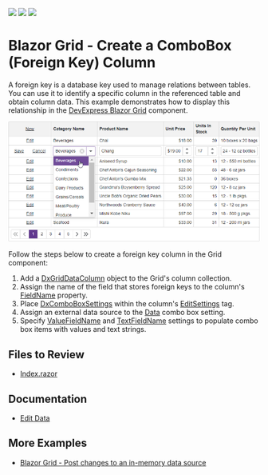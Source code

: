 <!-- default badges list -->
![](https://img.shields.io/endpoint?url=https://codecentral.devexpress.com/api/v1/VersionRange/523321257/22.1.4%2B)
[![](https://img.shields.io/badge/Open_in_DevExpress_Support_Center-FF7200?style=flat-square&logo=DevExpress&logoColor=white)](https://supportcenter.devexpress.com/ticket/details/T1108986)
[![](https://img.shields.io/badge/📖_How_to_use_DevExpress_Examples-e9f6fc?style=flat-square)](https://docs.devexpress.com/GeneralInformation/403183)
<!-- default badges end -->

# Blazor Grid - Create a ComboBox (Foreign Key) Column

A foreign key is a database key used to manage relations between tables. You can use it to identify a specific column in the referenced table and obtain column data. This example demonstrates how to display this relationship in the [DevExpress Blazor Grid](https://docs.devexpress.com/Blazor/403143/components/grid) component.

![Grid with ComboBox column](result.png)

Follow the steps below to create a foreign key column in the Grid component:

1. Add a [DxGridDataColumn](https://docs.devexpress.com/Blazor/DevExpress.Blazor.DxGridDataColumn) object to the Grid's column collection. 
2. Assign the name of the field that stores foreign keys to the column's [FieldName](https://docs.devexpress.com/Blazor/DevExpress.Blazor.DxGridDataColumn.FieldName) property.
3. Place [DxComboBoxSettings](https://docs.devexpress.com/Blazor/DevExpress.Blazor.DxComboBoxSettings) within the column's [EditSettings](https://docs.devexpress.com/Blazor/DevExpress.Blazor.DxGridDataColumn.EditSettings) tag.
4. Assign an external data source to the [Data](https://docs.devexpress.com/Blazor/DevExpress.Blazor.DxComboBoxSettings.Data) combo box setting.
5. Specify [ValueFieldName](https://docs.devexpress.com/Blazor/DevExpress.Blazor.DxComboBoxSettings.ValueFieldName) and [TextFieldName](https://docs.devexpress.com/Blazor/DevExpress.Blazor.DxComboBoxSettings.TextFieldName) settings to populate combo box items with values and text strings.

## Files to Review

- [Index.razor](./CS/GridForeignColumn/Pages/Index.razor)

## Documentation

* [Edit Data](https://docs.devexpress.com/Blazor/403454/components/grid/edit-data)

## More Examples

- [Blazor Grid - Post changes to an in-memory data source](https://github.com/DevExpress-Examples/blazor-dxgrid-instantly-update-data-item-fields)
